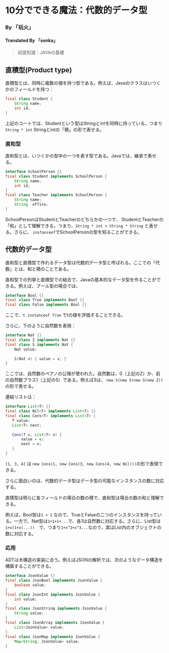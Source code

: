 # 10分でできる魔法：代数的データ型
### By 「玩火」 
#### Translated By 「sonka」

> 前提知識：JAVAの基礎

## 直積型(Product type)

直積型とは、同時に複数の値を持つ型である。例えば、Javaのクラスはいつくかのフィールドを持つ：

```java
final class Student {
    String name;
    int id;
}
```

上記のコートでは、Studentという型はStringとintを同時に持っている。つまり　`String * int` Stringとintの「積」の形で表せる。


### 直和型

直和型とは、いつくかの型中の一つを表す型である。Javaでは、継承で表せる。

```java
interface SchoolPerson {}
final class Student implements SchoolPerson {
    String name;
    int id;
}
final class Teacher implements SchoolPerson {
    String name;
    String  office;
}
```

SchoolPersonはStudentとTeacherのどちらかの一つで、
StudentとTeacherの「和」として理解できる。つまり、`String * int + String * String` と表せる。さらに、
`instanceof`でSchoolPersonの型を知ることができる。

## 代数的データ型

直和型と直積型で作れるデータ型は代数的データ型と呼ばれる。ここでの「代数」とは、和と積のことである。

直和型での列挙と直積型での結合で、Javaの基本的なデータ型を作ることができる。例えば、ブール型の場合では、

```java
interface Bool {}
final class True implements Bool {}
final class False implements Bool {}
```
ここで、`t instanceof True` でtの値を評価することできる。

さらに、下のように自然数を表現：

```java
interface Nat {}
final class Z implements Nat {}
final class S implements Nat {
    Nat value;
    
    S(Nat v) { value = v; }
}
```

ここでは、自然数のペアノの公理が使われた。自然数は、0（上記のZ）か、前の自然数プラス1（上記のS）である。例えば3は、
 `new S(new S(new S(new Z))`の形で表せる。

 連結リストは：

 ```java
interface List<T> {}
final class Nil<T> implements List<T> {}
final class Cons<T> implements List<T> {
    T value;
    List<T> next;
    
    Cons(T v, List<T> n) {
        value = v;
        next = n;
    }
}
```
`[1, 3, 4]` は `new Cons(1, new Cons(3, new Cons(4, new Nil)))`の形で表現できる。

さらに面白いのは、代数的データ型はデータ型の可能なインスタンスの数に対応する。

直積型は明らに各フィールドの場合の数の積で、直和型は場合の数の和と理解できる。

例えば，Bool型は`1 + 1` なので、TrueとFalseの二つのインスタンスを持っている。一方で、Nat型は`1+1+1+...`で、各1は自然数に対応する。さらに、List型は`1+x(1+x(...))`　で、つまり`1+x^2+x^3...`なので、実はList内のオブジェクトの数に対応する。

### 応用

ADTは木構造の実装に合う。例えばJSONの解析では、次のようなデータ構造を構築することができる。

```java
interface JsonValue {}
final class JsonBool implements JsonValue {
    boolean value;
}
final class JsonInt implements JsonValue {
    int value;
}
final class JsonString implements JsonValue {
    String value;
}
final class JsonArray implements JsonValue {
    List<JsonValue> value;
}
final class JsonMap implements JsonValue {
    Map<String, JsonValue> value;
}
```
